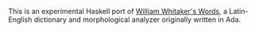 This is an experimental Haskell port of [William Whitaker's Words](https://github.com/dsanson/Words), a Latin-English dictionary and morphological analyzer originally written in Ada.